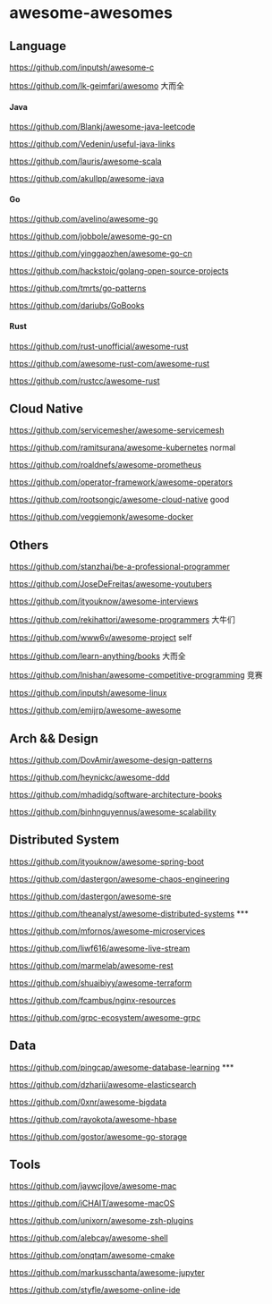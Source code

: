# awesome-awesomes



## Language
https://github.com/inputsh/awesome-c

https://github.com/lk-geimfari/awesomo  大而全


#### Java
https://github.com/Blankj/awesome-java-leetcode

https://github.com/Vedenin/useful-java-links

https://github.com/lauris/awesome-scala

https://github.com/akullpp/awesome-java

#### Go
https://github.com/avelino/awesome-go

https://github.com/jobbole/awesome-go-cn

https://github.com/yinggaozhen/awesome-go-cn

https://github.com/hackstoic/golang-open-source-projects

https://github.com/tmrts/go-patterns

https://github.com/dariubs/GoBooks

#### Rust
https://github.com/rust-unofficial/awesome-rust

https://github.com/awesome-rust-com/awesome-rust

https://github.com/rustcc/awesome-rust


## Cloud Native
https://github.com/servicemesher/awesome-servicemesh

https://github.com/ramitsurana/awesome-kubernetes  normal

https://github.com/roaldnefs/awesome-prometheus

https://github.com/operator-framework/awesome-operators

https://github.com/rootsongjc/awesome-cloud-native  good

https://github.com/veggiemonk/awesome-docker

## Others

https://github.com/stanzhai/be-a-professional-programmer

https://github.com/JoseDeFreitas/awesome-youtubers

https://github.com/ityouknow/awesome-interviews

https://github.com/rekihattori/awesome-programmers  大牛们

https://github.com/www6v/awesome-project self

https://github.com/learn-anything/books 大而全

https://github.com/lnishan/awesome-competitive-programming  竞赛

https://github.com/inputsh/awesome-linux

https://github.com/emijrp/awesome-awesome

## Arch && Design
https://github.com/DovAmir/awesome-design-patterns

https://github.com/heynickc/awesome-ddd

https://github.com/mhadidg/software-architecture-books

https://github.com/binhnguyennus/awesome-scalability

## Distributed System
https://github.com/ityouknow/awesome-spring-boot

https://github.com/dastergon/awesome-chaos-engineering

https://github.com/dastergon/awesome-sre

https://github.com/theanalyst/awesome-distributed-systems  ***

https://github.com/mfornos/awesome-microservices

https://github.com/liwf616/awesome-live-stream

https://github.com/marmelab/awesome-rest

https://github.com/shuaibiyy/awesome-terraform

https://github.com/fcambus/nginx-resources

https://github.com/grpc-ecosystem/awesome-grpc


## Data
https://github.com/pingcap/awesome-database-learning  ***

https://github.com/dzharii/awesome-elasticsearch

https://github.com/0xnr/awesome-bigdata

https://github.com/rayokota/awesome-hbase 

https://github.com/gostor/awesome-go-storage

## Tools
https://github.com/jaywcjlove/awesome-mac

https://github.com/iCHAIT/awesome-macOS

https://github.com/unixorn/awesome-zsh-plugins

https://github.com/alebcay/awesome-shell

https://github.com/onqtam/awesome-cmake

https://github.com/markusschanta/awesome-jupyter

https://github.com/styfle/awesome-online-ide
